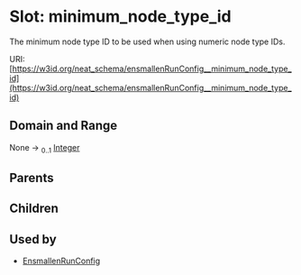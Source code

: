 
# Slot: minimum_node_type_id


The minimum node type ID to be used when using numeric node type IDs.

URI: [https://w3id.org/neat_schema/ensmallenRunConfig__minimum_node_type_id](https://w3id.org/neat_schema/ensmallenRunConfig__minimum_node_type_id)


## Domain and Range

None &#8594;  <sub>0..1</sub> [Integer](types/Integer.md)

## Parents


## Children


## Used by

 * [EnsmallenRunConfig](EnsmallenRunConfig.md)
